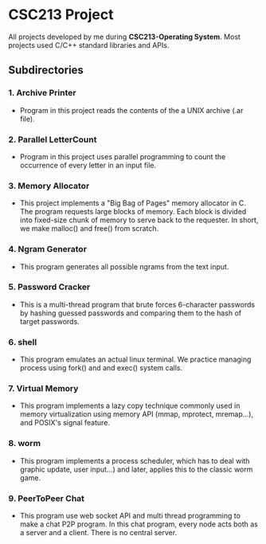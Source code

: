 # CSC213 Project
All projects developed by me during **CSC213-Operating System**. Most projects used C/C++ standard libraries and APIs.

## Subdirectories
### 1. Archive Printer
- Program in this project reads the contents of the a UNIX archive (.ar file).

### 2. Parallel LetterCount
- Program in this project uses parallel programming to count the occurrence of every letter in an input file. 

### 3. Memory Allocator
- This project implements a "Big Bag of Pages" memory allocator in C. The program requests large blocks of memory. Each 
block is divided into fixed-size chunk of memory to serve back to the requester. In short, we make malloc() and free()
from scratch.

### 4. Ngram Generator
- This program generates all possible ngrams from the text input. 

### 5. Password Cracker
- This is a multi-thread program that brute forces 6-character passwords by hashing guessed passwords and comparing them 
to the hash of target passwords.

### 6. shell
- This program emulates an actual linux terminal. We practice managing process using fork() and and exec() system calls.

### 7. Virtual Memory 
- This program implements a lazy copy technique commonly used in memory virtualization using memory API (mmap, mprotect, mremap...),
and POSIX's signal feature.

### 8. worm
- This program implements a process scheduler, which has to deal with graphic update, user input...) and later, applies 
this to the classic worm game.

### 9. PeerToPeer Chat
- This program use web socket API and multi thread programming to make a chat P2P program. In this chat program, every node acts
both as a server and a client. There is no central server. 



 